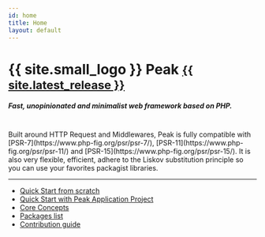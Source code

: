 ```yaml
---
id: home
title: Home
layout: default
---
```


<h1>{{ site.small_logo }} Peak <small><a href="{{ site.latest_release_url }}">{{ site.latest_release }}</a></small></h1>

##### Fast, unopinionated and minimalist web framework based on PHP. 
<br>
Built around HTTP Request and Middlewares, Peak is fully compatible with [PSR-7](https://www.php-fig.org/psr/psr-7/), [PSR-11](https://www.php-fig.org/psr/psr-11/) and [PSR-15](https://www.php-fig.org/psr/psr-15/). It is also very flexible, efficient, adhere to the Liskov substitution principle so you can use your favorites packagist libraries.

<hr>

<ul class="nav flex-column">
    <li>
        <a href="{{ site.url }}quickstart"><i class="fas fa-shipping-fast"></i> Quick Start from scratch</a>
    </li>
    <li>
        <a href="{{ site.url }}peak-app-project"><i class="fas fa-fighter-jet"></i> Quick Start with Peak Application Project</a>
    </li>
    <li>
        <a href="{{ site.url }}core-concepts/app-flow"><i class="fas fa-directions"></i> Core Concepts</a>
    </li>
    <li>
        <a href="{{ site.url }}packages"><i class="fas fa-box-open"></i> Packages list</a>
    </li>
    <li>
        <a href="{{ site.url }}contribute"><i class="fas fa-hands-helping"></i> Contribution guide</a>
    </li>
</ul>
